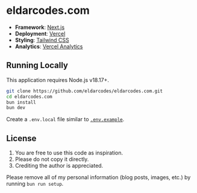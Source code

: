 # eldarcodes.com

- **Framework**: [Next.js](https://nextjs.org/)
- **Deployment**: [Vercel](https://vercel.com)
- **Styling**: [Tailwind CSS](https://tailwindcss.com)
- **Analytics**: [Vercel Analytics](https://vercel.com/analytics)

## Running Locally

This application requires Node.js v18.17+.

```bash
git clone https://github.com/eldarcodes/eldarcodes.com.git
cd eldarcodes.com
bun install
bun dev
```

Create a `.env.local` file similar to [`.env.example`](https://github.com/eldarcodes/eldarcodes.com/blob/main/.env.example).

## License

1. You are free to use this code as inspiration.
2. Please do not copy it directly.
3. Crediting the author is appreciated.

Please remove all of my personal information (blog posts, images, etc.) by running `bun run setup`.
